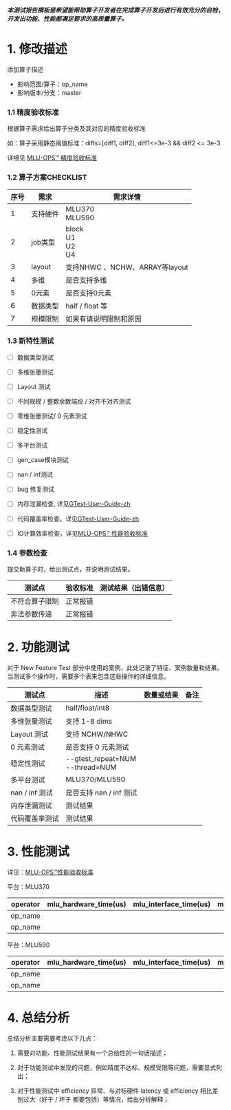 **_本测试报告模板是希望能帮助算子开发者在完成算子开发后进行有效充分的自检，开发出功能、性能都满足要求的高质量算子。_**

# 1. 修改描述

添加算子描述
- 影响范围/算子：op_name
- 影响版本/分支：master

### 1.1 精度验收标准

根据算子需求给出算子分类及其对应的精度验收标准

如：算子采用静态阈值标准：diffs=[diff1, diff2], diff1<=3e-3 && diff2 <= 3e-3

详细见 [MLU-OPS™ 精度验收标准](./MLU-OPS-Accuracy-Acceptance-Standard.md)

### 1.2 算子方案CHECKLIST

|      序号      |           需求            |            需求详情            |
|----------------|---------------------------|--------------------------------|
|        1       |          支持硬件         |      MLU370 <br> MLU590        |
|        2       |          job类型          |  block <br> U1 <br> U2 <br> U4 |
|        3       |         layout            | 支持NHWC 、NCHW、ARRAY等layout |
|        4       |         多维              |         是否支持多维           |
|        5       |         0元素             |         是否支持0元素          |
|        6       |         数据类型          |         half / float 等        |
|        7       |        规模限制           |     如果有请说明限制和原因     |

### 1.3 新特性测试

- [ ] 数据类型测试
- [ ] 多维张量测试
- [ ] Layout 测试
- [ ] 不同规模 / 整数余数端段 / 对齐不对齐测试
- [ ] 零维张量测试/ 0 元素测试
- [ ] 稳定性测试
- [ ] 多平台测试
- [ ] gen_case模块测试
- [ ] nan / inf测试  
- [ ] bug 修复测试
- [ ] 内存泄漏检查, 详见[GTest-User-Guide-zh](./GTest-User-Guide-zh.md)
- [ ] 代码覆盖率检查，详见[GTest-User-Guide-zh](./GTest-User-Guide-zh.md)
- [ ] IO计算效率检查，详见[MLU-OPS™ 性能验收标准](./MLU-OPS-Performance-Acceptance-Standard.md) 


### 1.4 参数检查

提交新算子时，给出测试点，并说明测试结果。

| 测试点         | 验收标准 | 测试结果（出错信息） |
| -------------- | -------- | -------------------- |
| 不符合算子限制 | 正常报错 |                      |
| 非法参数传递   | 正常报错 |                      |

# 2. 功能测试

对于 New Feature Test 部分中使用的案例，此处记录了特征、案例数量和结果。当测试多个操作时，需要多个表来包含这些操作的详细信息。

|    测试点       |        描述                      | 数量或结果 |  备注    |
|-----------------|----------------------------------|------------|----------|
|  数据类型测试   |    half/float/int8               |            |          |
|  多维张量测试   |    支持 1-8 dims                 |            |          |
|  Layout 测试    |    支持 NCHW/NHWC                |            |          |
|  0 元素测试     |    是否支持 0 元素测试           |            |          |
|  稳定性测试     |--gtest_repeat=NUM<br>--thread=NUM|            |          |
|  多平台测试     |     MLU370/MLU590                |            |          |
|  nan / inf 测试 |     是否支持 nan / inf 测试      |            |          |
|  内存泄漏测试   |      测试结果                    |            |          |
|  代码覆盖率测试 |      测试结果                    |            |          |

# 3. 性能测试

详见：[MLU-OPS™性能验收标准](./MLU-OPS-Performance-Acceptance-Standard.md)

平台：MLU370

|operator|mlu_hardware_time(us)|mlu_interface_time(us)|mlu_io_efficiency|mlu_compute_efficiency|mlu_workwpace_size(Bytes)|data_type|shape|
|-------|----|----|----|----|----|----|-----|
|op_name|    |    |    |    |    |    |     |
|op_name|    |    |    |    |    |    |     |

平台：MLU590

|operator|mlu_hardware_time(us)|mlu_interface_time(us)|mlu_io_efficiency|mlu_compute_efficiency|mlu_workwpace_size(Bytes)|data_type|shape|
|-------|----|----|----|----|----|----|-----|
|op_name|    |    |    |    |    |    |     |
|op_name|    |    |    |    |    |    |     |

# 4. 总结分析

总结分析主要需要考虑以下几点：

1. 需要对功能、性能测试结果有一个总结性的一句话描述；

2. 对于功能测试中发现的问题，例如精度不达标、规模受限等问题，需要显式列出；

3. 对于性能测试中 efficiency 异常、与对标硬件 latency 或 efficiency 相比差别过大（好于 / 坏于 都要包括）等情况，给出分析解释；
